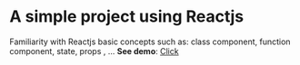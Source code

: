 # A simple project using Reactjs
Familiarity with Reactjs basic concepts such as: class component, function component, state, props , ...
<b>See demo</b>: <a href="https://arashalaei.github.io/monsters-rolodex/">Click</a>
